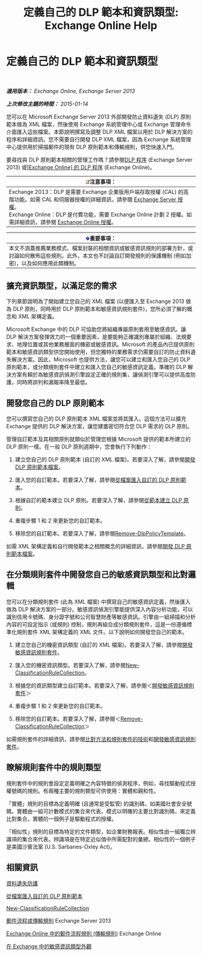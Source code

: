 ﻿---
title: '定義自己的 DLP 範本和資訊類型: Exchange Online Help'
TOCTitle: 定義自己的 DLP 範本和資訊類型
ms:assetid: f4622dba-3347-4758-b4a2-f01b043c908c
ms:mtpsurl: https://technet.microsoft.com/zh-tw/library/JJ674310(v=EXCHG.150)
ms:contentKeyID: 50474594
ms.date: 05/23/2018
mtps_version: v=EXCHG.150
ms.translationtype: MT
---

# 定義自己的 DLP 範本和資訊類型

 

_**適用版本：** Exchange Online, Exchange Server 2013_

_**上次修改主題的時間：** 2015-01-14_

您可以在 Microsoft Exchange Server 2013 外部開發防止資料遺失 (DLP) 原則範本做為 XML 檔案，然後使用 Exchange 系統管理中心或 Exchange 管理命令介面匯入這些檔案。本節說明撰寫及調整 DLP XML 檔案以用於 DLP 解決方案的程序和詳細資訊。您不需要自行開發 DLP XML 檔案，因為 Exchange 系統管理中心提供用於掃描郵件的現有 DLP 原則範本和傳輸規則，供您快速入門。

要尋找與 DLP 原則範本相關的管理工作嗎？請參閱[DLP 程序](dlp-procedures-exchange-2013-help.md) (Exchange Server 2013) 或[\[Exchange Online\] 的 DLP 程序](https://technet.microsoft.com/zh-tw/library/jj938003\(v=exchg.150\)) (Exchange Online)。

<table>
<thead>
<tr class="header">
<th><img src="images/Bb124558.note(EXCHG.150).gif" title="注意事項" alt="注意事項" />注意事項：</th>
</tr>
</thead>
<tbody>
<tr class="odd">
<td>Exchange 2013：DLP 是需要 Exchange 企業版用戶端存取授權 (CAL) 的高階功能。如需 CAL 和伺服器授權的詳細資訊，請參閱 <a href="https://go.microsoft.com/fwlink/p/?linkid=237292">Exchange Server 授權</a>。<br />
Exchange Online：DLP 是付費功能，需要 Exchange Online 計劃 2 授權。如需詳細資訊，請參閱 <a href="https://go.microsoft.com/fwlink/p/?linkid=286154">Exchange Online 授權</a>。</td>
</tr>
</tbody>
</table>


<table>
<thead>
<tr class="header">
<th><img src="images/Bb124558.important(EXCHG.150).gif" title="重要事項" alt="重要事項" />重要事項：</th>
</tr>
</thead>
<tbody>
<tr class="odd">
<td>本文不涵蓋推薦業務模式、檔案封裝的相關資訊或敏感資訊規則的部署方針，或討論如何散佈這些規則。此外，本文也不討論自訂開發規則的保護機制 (例如加密)，以及如何應用此類機制。</td>
</tr>
</tbody>
</table>


## 擴充資訊類型，以滿足您的需求

下列章節說明為了開始建立您自己的 XML 檔案 (以便匯入至 Exchange 2013 做為 DLP 原則，同時用於 DLP 原則範本和敏感資訊規則套件)，您所必須了解的概念和 XML 架構定義。

Microsoft Exchange 中的 DLP 可協助您將組織專屬原則套用至敏感資訊。讓 DLP 解決方案發揮效力的一個重要因素，是要能夠正確識別專屬於組織、法規要求、地理位置或其他業務層面的機密或敏感資訊。Microsoft 的產品內已提供原則範本和敏感資訊類型供您開始使用，但您獨特的業務需求仍需要自訂的防止資料遺失解決方案。因此，Microsoft 也提供方法，讓您可以建立和匯入您自己的 DLP 原則範本，或分類規則套件中建立和匯入您自己的敏感資訊定義。準確的 DLP 解決方案有賴於為敏感資訊偵測引擎設定正確的規則集，讓偵測引擎可以提供高度防護，同時將誤判和漏報率降至最低。

## 開發您自己的 DLP 原則範本

您可以撰寫您自己的 DLP 原則範本 XML 檔案並將其匯入。這個方法可以擴充 Exchange 提供的 DLP 解決方案，讓您建置密切符合您 DLP 需求的 DLP 原則。

管理自訂範本及其相關原則就類似於管理您根據 Microsoft 提供的範本所建立的 DLP 原則一樣。在一般 DLP 原則週期中，您會執行下列動作：

1.  建立您自己的 DLP 原則範本 (自訂的 XML 檔案)。若要深入了解，請參閱[開發 DLP 原則範本檔案](xml-rule-schema-and-rule-structure-guide-for-dlp-policy-files.md)。

2.  匯入您的自訂範本。若要深入了解，請參閱[從檔案匯入自訂的 DLP 原則範本](import-a-custom-dlp-policy-template-from-a-file-exchange-2013-help.md)。

3.  根據自訂的範本建立 DLP 原則。若要深入了解，請參閱[從範本建立 DLP 原則](how-to-new-dlp-data-loss-prevention-policy-template.md)。

4.  重複步驟 1 和 2 來更新您的自訂範本。

5.  移除您的自訂範本。若要深入了解，請參閱[Remove-DlpPolicyTemplate](https://technet.microsoft.com/zh-tw/library/jj215739\(v=exchg.150\))。

如需 XML 架構定義和自行開發範本之相關概念的詳細資訊，請參閱[開發 DLP 原則範本檔案](xml-rule-schema-and-rule-structure-guide-for-dlp-policy-files.md)。

## 在分類規則套件中開發您自己的敏感資訊類型和比對邏輯

您可以在分類規則套件 (此為 XML 檔案) 中撰寫自己的敏感資訊定義，然後匯入做為 DLP 解決方案的一部分。敏感資訊偵測引擎能提供深入內容分析功能，可以識別信用卡號碼、身分證字號和公司智慧財產等敏感資訊。引擎由一組掃描和分析內容的可設定指示 (或規則) 控制，規則再組合成分類規則套件，這是一份遵循標準化規則套件 XML 架構定義的 XML 文件。以下說明如何開發您自己的範本。

1.  建立您自己的機密資訊類型 (自訂的 XML 檔案)。若要深入了解，請參閱[開發敏感資訊規則套件](technical-description-of-xml-schema-for-dlp-rule-packages.md)。

2.  匯入您的機密資訊類型。若要深入了解，請參閱[New-ClassificationRuleCollection](https://technet.microsoft.com/zh-tw/library/jj218619\(v=exchg.150\))。

3.  根據您的資訊類型建立自訂範本。若要深入了解，請參閱＜[開發敏感資訊規則套件](technical-description-of-xml-schema-for-dlp-rule-packages.md)＞

4.  重複步驟 1 和 2 來更新您的自訂範本。

5.  移除您的自訂範本。若要深入了解，請參閱＜[Remove-ClassificationRuleCollection](https://technet.microsoft.com/zh-tw/library/jj218670\(v=exchg.150\))＞

如需規則套件的詳細資訊，請參閱[比對方法和規則套件的技術](technical-description-of-xsd-rule-matching-for-dlp-rule-packages.md)和[開發敏感資訊規則套件](technical-description-of-xml-schema-for-dlp-rule-packages.md)。

## 瞭解規則套件中的規則類型

規則套件中的規則會設定定義明確之內容特徵的偵測程序，例如，尋找驅動程式授權號碼的規則。有兩種主要的規則類型可供使用：實體和親和性。

「實體」規則的目標為定義明確 (且通常是受監管) 的識別碼，如美國社會安全號碼。實體由一組可計數模式的集合來代表。模式以明確的主要比對識別碼，來定義比對集合。實體的一個例子是驅動程式的授權。

「相似性」規則的目標為特定的文件類型，如企業財務報表。相似性由一組獨立辨識項的集合來代表。辨識項是在特定近似值中所需配對的彙總。相似性的一個例子是美國沙賓法案 (U.S. Sarbanes-Oxley Act)。

## 相關資訊

[資料遺失防護](technical-overview-of-dlp-data-loss-prevention-in-exchange.md)

[從檔案匯入自訂的 DLP 原則範本](import-a-custom-dlp-policy-template-from-a-file-exchange-2013-help.md)

[New-ClassificationRuleCollection](https://technet.microsoft.com/zh-tw/library/jj218619\(v=exchg.150\))

[郵件流程或傳輸規則](mail-flow-rules-transport-rules-in-exchange-2013-exchange-2013-help.md) Exchange Server 2013

[Exchange Online 中的郵件流程規則 (傳輸規則)](https://technet.microsoft.com/zh-tw/library/jj919238\(v=exchg.150\)) Exchange Online

[在 Exchange 中的敏感資訊類型外觀](what-the-sensitive-information-types-in-exchange-look-for-exchange-online-help.md)

